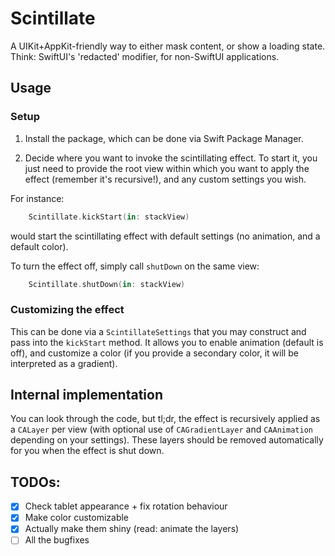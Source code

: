 # Scintillate

A UIKit+AppKit-friendly way to either mask content, or show a loading state. Think: SwiftUI's 'redacted'
modifier, for non-SwiftUI applications.

## Usage

### Setup

1. Install the package, which can be done via Swift Package Manager.

2. Decide where you want to invoke the scintillating effect. To start it, you just need to provide the root
view within which you want to apply the effect (remember it's recursive!), and any custom settings you wish.

For instance:

```swift
    Scintillate.kickStart(in: stackView)
```
would start the scintillating effect with default settings (no animation, and a default color).

To turn the effect off, simply call `shutDown` on the same view:
```swift
    Scintillate.shutDown(in: stackView)
```

### Customizing the effect

This can be done via a ``ScintillateSettings`` that you may construct and pass into the `kickStart` method.
It allows you to enable animation (default is off), and customize a color (if you provide a secondary color, it
will be interpreted as a gradient). 

## Internal implementation

You can look through the code, but tl;dr, the effect is recursively applied as a ``CALayer`` per view (with optional
use of ``CAGradientLayer`` and ``CAAnimation`` depending on your settings). These layers should be removed
automatically for you when the effect is shut down.

## TODOs:

- [x] Check tablet appearance + fix rotation behaviour
- [x] Make color customizable
- [x] Actually make them shiny (read: animate the layers)
- [ ] All the bugfixes
